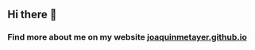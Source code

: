 ## Hi there 👋

### Find more about me on my website <a target="_blank" href="https://joaquinmetayer.github.io/home/">joaquinmetayer.github.io</a>
